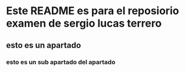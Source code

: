 # Este README es para el reposiorio examen de sergio lucas terrero
## esto es un apartado
### esto es un sub apartado del apartado

